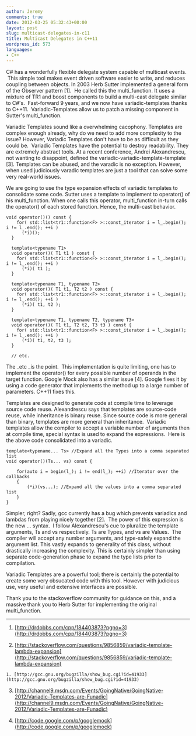 ```yaml
---
author: Jeremy
comments: true
date: 2012-03-25 05:32:43+00:00
layout: post
slug: multicast-delegates-in-c11
title: Multicast Delegates in C++11
wordpress_id: 573
languages:
- C++
---
```


C# has a wonderfully flexible delegate system capable of multicast events.  This simple tool makes event driven software easier to write, and reduces coupling between objects. In 2003 Herb Sutter implemented a general form of the Observer pattern [1].  He called this the multi_function. It uses a mixture of TR1 and boost components to build a multi-cast delegate similar to C#'s.  Fast-forward 9 years, and we now have variadic-templates thanks to C++11.  Variadic-Templates allow us to patch a missing component in Sutter's multi_function. 
<!-- more -->

Variadic Templates sound like a overwhelming cacophony. Templates are complex enough already, why do we need to add more complexity to the issue? However, Variadic Templates don't have to be as difficult as they could be.  Variadic Templates have the potential to destroy readability. They are extremely abstract tools. At a recent conference, Andrei Alexandrescu, not wanting to disappoint, defined the variadic-variadic-template-template [3]. Templates can be abused, and the varadic is no exception. However, when used judiciously varadic templates are just a tool that can solve some very real-world issues.

We are going to use the type expansion effects of variadic templates to consolidate some code. Sutter uses a template to implement to operator() of his multi_function. When one calls this operator, multi_function in-turn calls the operator() of each stored function. Hence, the multi-cast behavior.

    
    void operator()() const {
        for( std::list<tr1::function<F> >::const_iterator i = l_.begin(); i != l_.end(); ++i )
          (*i)();
      }
    
      template<typename T1>
      void operator()( T1 t1 ) const {
        for( std::list<tr1::function<F> >::const_iterator i = l_.begin(); i != l_.end(); ++i )
          (*i)( t1 );
      }
    
      template<typename T1, typename T2>
      void operator()( T1 t1, T2 t2 ) const {
        for( std::list<tr1::function<F> >::const_iterator i = l_.begin(); i != l_.end(); ++i )
          (*i)( t1, t2 );
      }
    
      template<typename T1, typename T2, typename T3>
      void operator()( T1 t1, T2 t2, T3 t3 ) const {
        for( std::list<tr1::function<F> >::const_iterator i = l_.begin(); i != l_.end(); ++i )
          (*i)( t1, t2, t3 );
      }
    
      // etc.


The _etc _is the point.  This implementation is quite limiting, one has to implement the operator() for every possible number of operands in the target function. Google Mock also has a similar issue [4]. Google fixes it by using a code generator that implements the method up to a large number of parameters. C++11 fixes this.

Templates are designed to generate code at compile time to leverage source code reuse. Alexandrescu says that templates are source-code reuse, while inheritance is binary reuse. Since source code is more general than binary, templates are more general than inheritance.  Variadic templates allow the compiler to accept a variable number of arguments then at compile time, special syntax is used to expand the expressions.  Here is the above code consolidated into a variadic.

    
    template<typename... Ts> //Expand all the Types into a comma separated list
    void operator()(Ts... vs) const {
    
        for(auto i = begin(l_); i != end(l_); ++i) //Iterator over the callbacks
        {
            (*i)(vs...); //Expand all the values into a comma separated list
        }
    }


Simpler, right? Sadly, gcc currently has a bug which prevents variadics and lambdas from playing nicely together [2].  The power of this expression is the new ... syntax.  I follow Alexandrescu's cue to pluralize the template arguments, Ts and vs respectively. Ts are Types, and vs are Values.  The compiler will accept any number arguments, and type-safely expand the argument list. This vastly expands to generality of this class, without drastically increasing the complexity. This is certainly simpler than using separate code-generation phase to expand the type lists prior to compilation.

Variadic Templates are a powerful tool; there is certainly the potential to create some very obsucated code with this tool. However with judicious use, very useful and extensive interfaces are possible.

Thank you to the stackoverflow community for guidance on this, and a massive thank you to Herb Sutter for implementing the original multi_function.



* * *






	
  1. [http://drdobbs.com/cpp/184403873?pgno=3](http://drdobbs.com/cpp/184403873?pgno=3)

	
  2. [http://stackoverflow.com/questions/9856859/variadic-template-lambda-expansion](http://stackoverflow.com/questions/9856859/variadic-template-lambda-expansion)


	
    1. [http://gcc.gnu.org/bugzilla/show_bug.cgi?id=41933](http://gcc.gnu.org/bugzilla/show_bug.cgi?id=41933)


	
  3. [http://channel9.msdn.com/Events/GoingNative/GoingNative-2012/Variadic-Templates-are-Funadic](http://channel9.msdn.com/Events/GoingNative/GoingNative-2012/Variadic-Templates-are-Funadic)

	
  4. [http://code.google.com/p/googlemock](http://code.google.com/p/googlemock)


